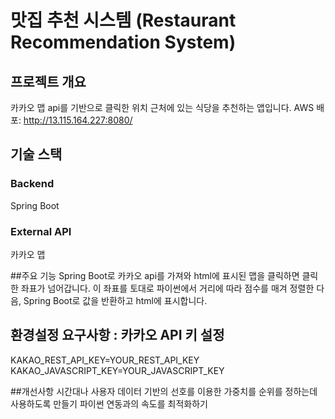 # 맛집 추천 시스템 (Restaurant Recommendation System)

## 프로젝트 개요
카카오 맵 api를 기반으로 클릭한 위치 근처에 있는 식당을 추천하는 앱입니다.
AWS 배포: http://13.115.164.227:8080/

## 기술 스택

### Backend
Spring Boot

### External API
카카오 맵


##주요 기능
Spring Boot로 카카오 api를 가져와 html에 표시된 맵을 클릭하면 클릭한 좌표가 넘어갑니다. 이 좌표를 토대로 파이썬에서 거리에 따라 점수를 매겨 정렬한 다음, Spring Boot로 값을 반환하고 html에 표시합니다.


## 환경설정 요구사항 : 카카오 API 키 설정
KAKAO_REST_API_KEY=YOUR_REST_API_KEY
KAKAO_JAVASCRIPT_KEY=YOUR_JAVASCRIPT_KEY

##개선사항
시간대나 사용자 데이터 기반의 선호를 이용한 가중치를 순위를 정하는데 사용하도록 만들기
파이썬 연동과의 속도를 최적화하기